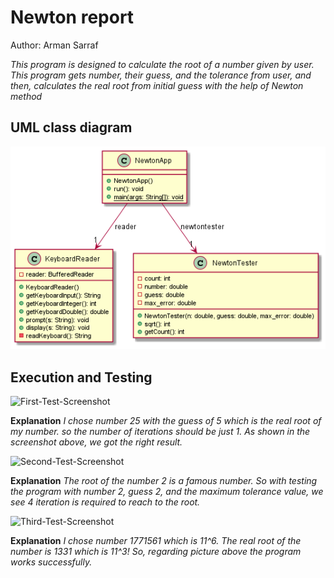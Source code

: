 # Newton report
Author: Arman Sarraf

*This program is designed to calculate the root of a number given by user. This program gets number, their guess, and the tolerance from user, and then, calculates the real root from initial guess with the help of Newton method*

## UML class diagram
![NewtonApp_UML](NewtonApp_UML.png)


## Execution and Testing
![First-Test-Screenshot](First-Test-Screenshot.png)

**Explanation**
*I chose number 25 with the guess of 5 which is the real root of my number. so the number of iterations should be just 1. As shown in the screenshot above, we got the right result.*

![Second-Test-Screenshot](Second-Test-Screenshot.png)

**Explanation**
*The root of the number 2 is a famous number. So with testing the program with number 2, guess 2, and the maximum tolerance value, we see 4 iteration is required to reach to the root.*

![Third-Test-Screenshot](Third-Test-Screenshot.png)

**Explanation**
*I chose number 1771561 which is 11^6. The real root of the number is 1331 which is 11^3! So, regarding picture above the program works successfully.*